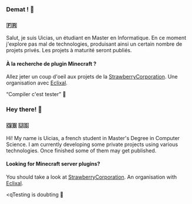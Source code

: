 ### Demat ! 👋
### 🇫🇷

Salut, je suis Uicias, un étudiant en Master en Informatique.
En ce moment j'explore pas mal de technologies, produisant ainsi un certain nombre de projets privés.
Les projets à maturité seront publiés.

#### À la recherche de plugin Minecraft ?
Allez jeter un coup d'oeil aux projets de la [StrawberryCorporation](https://github.com/StrawberryCorps). Une organisation avec [Eclixal](https://github.com/Eclixal).

<q>Compiler c'est tester</q> 🧪

### Hey there! 👋
### 🇬🇧 🇺🇸

Hi! My name is Uicias, a french student in Master's Degree in Computer Science.
I am currently developing some private projects using various technologies.
Once finished some of them may get published.

#### Looking for Minecraft server plugins?
You should take a look at [StrawberryCorporation](https://github.com/StrawberryCorps). An organisation with [Eclixal](https://github.com/Eclixal).

<qTesting is doubting</q> 🧪
